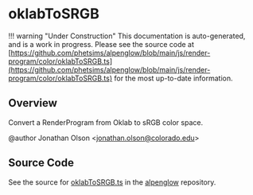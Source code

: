 # oklabToSRGB

!!! warning "Under Construction"
    This documentation is auto-generated, and is a work in progress. Please see the source code at
    [https://github.com/phetsims/alpenglow/blob/main/js/render-program/color/oklabToSRGB.ts](https://github.com/phetsims/alpenglow/blob/main/js/render-program/color/oklabToSRGB.ts) for the most up-to-date information.

## Overview

Convert a RenderProgram from Oklab to sRGB color space.

@author Jonathan Olson &lt;jonathan.olson@colorado.edu&gt;



## Source Code

See the source for [oklabToSRGB.ts](https://github.com/phetsims/alpenglow/blob/main/js/render-program/color/oklabToSRGB.ts) in the [alpenglow](https://github.com/phetsims/alpenglow) repository.
